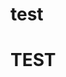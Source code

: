 # test
<!DOCTYPE HTML>

<html>

<head>
  <title>Untitled</title>
</head>

<body>
       <h1>TEST</h1>
</body>

</html>
